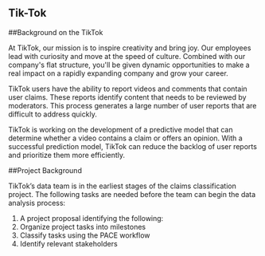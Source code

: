 ## Tik-Tok

##Background on the TikTok

At TikTok, our mission is to inspire creativity and bring joy. Our employees lead with curiosity and move at the speed of culture. Combined with our company's flat structure, you'll be given dynamic opportunities to make a real impact on a rapidly expanding company and grow your career.

TikTok users have the ability to report videos and comments that contain user claims. These reports identify content that needs to be reviewed by moderators. This process generates a large number of user reports that are difficult to address quickly. 

TikTok is working on the development of a predictive model that can determine whether a video contains a claim or offers an opinion. With a successful prediction model, TikTok can reduce the backlog of user reports and prioritize them more efficiently.

##Project Background

TikTok’s data team is in the earliest stages of the claims classification project. The following tasks are needed before the team can begin the data analysis process:

1. A project proposal identifying the following:
2. Organize project tasks into milestones
3. Classify tasks using the PACE workflow
4. Identify relevant stakeholders
